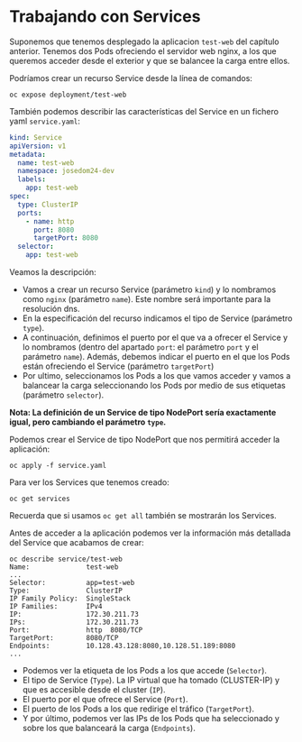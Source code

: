 # Trabajando con Services

Suponemos que tenemos desplegado la aplicacion `test-web` del capítulo anterior. Tenemos dos Pods ofreciendo el servidor web nginx, a los que queremos acceder desde el exterior y que se balancee la carga entre ellos.

Podríamos crear un recurso Service desde la línea de comandos:

    oc expose deployment/test-web 

También podemos describir las características del Service en un fichero yaml `service.yaml`:

```yaml
kind: Service
apiVersion: v1
metadata:
  name: test-web
  namespace: josedom24-dev
  labels:
    app: test-web
spec:
  type: ClusterIP
  ports:
    - name: http
      port: 8080
      targetPort: 8080
  selector:
    app: test-web
```

Veamos la descripción:

* Vamos a crear un recurso Service (parámetro `kind`) y lo nombramos como `nginx` (parámetro `name`). Este nombre será importante para la resolución dns.
* En la especificación del recurso indicamos el tipo de Service (parámetro `type`).
* A continuación, definimos el puerto por el que va a ofrecer el Service y lo nombramos (dentro del apartado `port`: el parámetro `port` y el parámetro `name`). Además, debemos indicar el puerto en el que los Pods están ofreciendo el Service (parámetro `targetPort`)
* Por ultimo, seleccionamos los Pods a los que vamos acceder y vamos a balancear la carga seleccionando los Pods por medio de sus etiquetas (parámetro `selector`).

**Nota: La definición de un Service de tipo NodePort sería exactamente igual, pero cambiando el parámetro `type`.**

Podemos crear el Service de tipo NodePort que nos permitirá acceder la aplicación:

    oc apply -f service.yaml

Para ver los Services que tenemos creado:

    oc get services

Recuerda que si usamos `oc get all` también se mostrarán los Services.

Antes de acceder a la aplicación podemos ver la información más detallada del Service que acabamos de crear:

    oc describe service/test-web
    Name:              test-web
    ...
    Selector:          app=test-web
    Type:              ClusterIP
    IP Family Policy:  SingleStack
    IP Families:       IPv4
    IP:                172.30.211.73
    IPs:               172.30.211.73
    Port:              http  8080/TCP
    TargetPort:        8080/TCP
    Endpoints:         10.128.43.128:8080,10.128.51.189:8080
    ...

* Podemos ver la etiqueta de los Pods a los que accede (`Selector`). 
* El tipo de Service (`Type`). La IP virtual que ha tomado (CLUSTER-IP) y que es accesible desde el cluster (`IP`). 
* El puerto por el que ofrece el Service (`Port`). 
* El puerto de los Pods a los que redirige el tráfico (`TargetPort`).
* Y por último, podemos ver las IPs de los Pods que ha seleccionado y sobre los que balanceará la carga (`Endpoints`).

